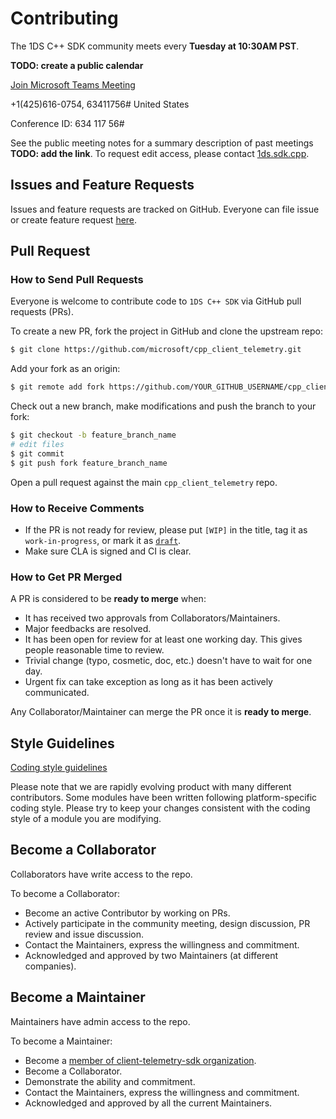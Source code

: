 # Contributing

The 1DS C++ SDK community meets every **Tuesday at 10:30AM PST**.

**TODO: create a public calendar**

[Join Microsoft Teams Meeting](https://teams.microsoft.com/l/meetup-join/19%3ameeting_ZmQ3MzhlYzMtNWVmNS00MmE3LWE3MTYtMWE1MWUyNmFiZWU5%40thread.v2/0?context=%7b%22Tid%22%3a%2272f988bf-86f1-41af-91ab-2d7cd011db47%22%2c%22Oid%22%3a%2283ba88b7-f89d-4e39-86c5-39927960aca7%22%7d)

+1(425)616-0754, 63411756#   United States

Conference ID: 634 117 56#

See the public meeting notes for a summary description of past meetings **TODO: add the link**. To request edit access, please contact [1ds.sdk.cpp](mailto:1ds.sdk.cpp@service.microsoft.com).

## Issues and Feature Requests

Issues and feature requests are tracked on GitHub. Everyone can file issue
or create feature request [here](https://github.com/microsoft/cpp_client_telemetry/issues).

## Pull Request

### How to Send Pull Requests

Everyone is welcome to contribute code to `1DS C++ SDK` via GitHub
pull requests (PRs).

To create a new PR, fork the project in GitHub and clone the upstream repo:

```sh
$ git clone https://github.com/microsoft/cpp_client_telemetry.git
```

Add your fork as an origin:

```sh
$ git remote add fork https://github.com/YOUR_GITHUB_USERNAME/cpp_client_telemetry.git
```

Check out a new branch, make modifications and push the branch to your fork:

```sh
$ git checkout -b feature_branch_name
# edit files
$ git commit
$ git push fork feature_branch_name
```

Open a pull request against the main `cpp_client_telemetry` repo.

### How to Receive Comments

* If the PR is not ready for review, please put `[WIP]` in the title, tag it
  as `work-in-progress`, or mark it as [`draft`](https://github.blog/2019-02-14-introducing-draft-pull-requests/).
* Make sure CLA is signed and CI is clear.

### How to Get PR Merged

A PR is considered to be **ready to merge** when:
* It has received two approvals from Collaborators/Maintainers.
* Major feedbacks are resolved.
* It has been open for review for at least one working day. This gives people
  reasonable time to review.
* Trivial change (typo, cosmetic, doc, etc.) doesn't have to wait for one day.
* Urgent fix can take exception as long as it has been actively communicated.

Any Collaborator/Maintainer can merge the PR once it is **ready to merge**.

## Style Guidelines

[Coding style guidelines](docs/Coding%20style.md)

Please note that we are rapidly evolving product with many different contributors.
Some modules have been written following platform-specific coding style.
Please try to keep your changes consistent with the coding style of a module you are modifying.

## Become a Collaborator

Collaborators have write access to the repo.

To become a Collaborator:
* Become an active Contributor by working on PRs.
* Actively participate in the community meeting, design discussion, PR review
   and issue discussion.
* Contact the Maintainers, express the willingness and commitment.
* Acknowledged and approved by two Maintainers (at different companies).

## Become a Maintainer

Maintainers have admin access to the repo.

To become a Maintainer:
* Become a [member of client-telemetry-sdk organization](https://repos.opensource.microsoft.com/microsoft/teams/client-telemetry-sdk/join/).
* Become a Collaborator.
* Demonstrate the ability and commitment.
* Contact the Maintainers, express the willingness and commitment.
* Acknowledged and approved by all the current Maintainers.
